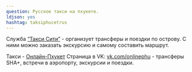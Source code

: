 ```yaml
---
question: Русское такси на пхукете.
ldjson: yes
hashtag: taksiphucetrus
---
```



Служба [“Такси Сити”](https://rus-taxi-phuket.ru/) - организует трансферы и поездки по острову. С ними можно заказать экскурсию и самому составить маршрут.

Такси - [Онлайн-Пхукет](https://online-phuket.ru/) Страница в VK: [vk.com/onlinephu](https://vk.com/onlinephu) - трансферы SHA+, встречи в аэропорту, экскурсии и поездки.
